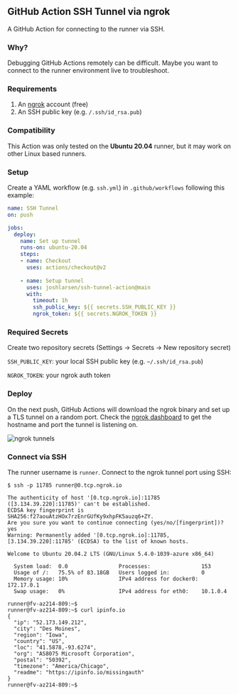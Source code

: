 ## GitHub Action SSH Tunnel via ngrok

A GitHub Action for connecting to the runner via SSH.

### Why?

Debugging GitHub Actions remotely can be difficult. Maybe you want to connect to the runner environment live to troubleshoot.

### Requirements

1. An [ngrok](https://ngrok.com/) account (free)
2. An SSH public key (e.g. `/.ssh/id_rsa.pub`)

### Compatibility

This Action was only tested on the **Ubuntu 20.04** runner, but it may work on other Linux based runners.

### Setup

Create a YAML workflow (e.g. `ssh.yml`) in `.github/workflows` following this example:

```yaml
name: SSH Tunnel
on: push

jobs:
  deploy:
    name: Set up tunnel
    runs-on: ubuntu-20.04
    steps:
    - name: Checkout
      uses: actions/checkout@v2
      
    - name: Setup tunnel
      uses: joshlarsen/ssh-tunnel-action@main
      with:
        timeout: 1h
        ssh_public_key: ${{ secrets.SSH_PUBLIC_KEY }}
        ngrok_token: ${{ secrets.NGROK_TOKEN }}
```

### Required Secrets

Create two repository secrets (Settings -> Secrets -> New repository secret)

`SSH_PUBLIC_KEY`: your local SSH public key (e.g. `~/.ssh/id_rsa.pub`)

`NGROK_TOKEN`: your ngrok auth token

### Deploy

On the next push, GitHub Actions will download the ngrok binary and set up a TLS tunnel on a random port. Check the [ngrok dashboard](https://dashboard.ngrok.com/status/tunnels) to get the hostname and port the tunnel is listening on.

![ngrok tunnels](https://user-images.githubusercontent.com/2565382/108560004-179c1f80-72ca-11eb-8fb1-92436b1e9024.png)

### Connect via SSH

The runner username is `runner`. Connect to the ngrok tunnel port using SSH:

```
$ ssh -p 11785 runner@0.tcp.ngrok.io 

The authenticity of host '[0.tcp.ngrok.io]:11785 ([3.134.39.220]:11785)' can't be established.
ECDSA key fingerprint is SHA256:f27aouAtzHOx7rzEnrGUfKy9xhpFK5auzq6+ZY.
Are you sure you want to continue connecting (yes/no/[fingerprint])? yes
Warning: Permanently added '[0.tcp.ngrok.io]:11785,[3.134.39.220]:11785' (ECDSA) to the list of known hosts.

Welcome to Ubuntu 20.04.2 LTS (GNU/Linux 5.4.0-1039-azure x86_64)

  System load:  0.0                Processes:                153
  Usage of /:   75.5% of 83.18GB   Users logged in:          0
  Memory usage: 10%                IPv4 address for docker0: 172.17.0.1
  Swap usage:   0%                 IPv4 address for eth0:    10.1.0.4

runner@fv-az214-809:~$ 
runner@fv-az214-809:~$ curl ipinfo.io
{
  "ip": "52.173.149.212",
  "city": "Des Moines",
  "region": "Iowa",
  "country": "US",
  "loc": "41.5878,-93.6274",
  "org": "AS8075 Microsoft Corporation",
  "postal": "50392",
  "timezone": "America/Chicago",
  "readme": "https://ipinfo.io/missingauth"
}
runner@fv-az214-809:~$ 
```
